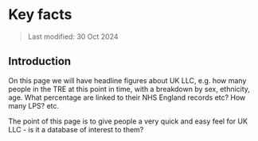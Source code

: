 # Key facts

>Last modified: 30 Oct 2024

## Introduction
On this page we will have headline figures about UK LLC, e.g. how many people in the TRE at this point in time, with a breakdown by sex, ethnicity, age. What percentage are linked to their NHS England records etc? How many LPS? etc.

The point of this page is to give people a very quick and easy feel for UK LLC - is it a database of interest to them?
